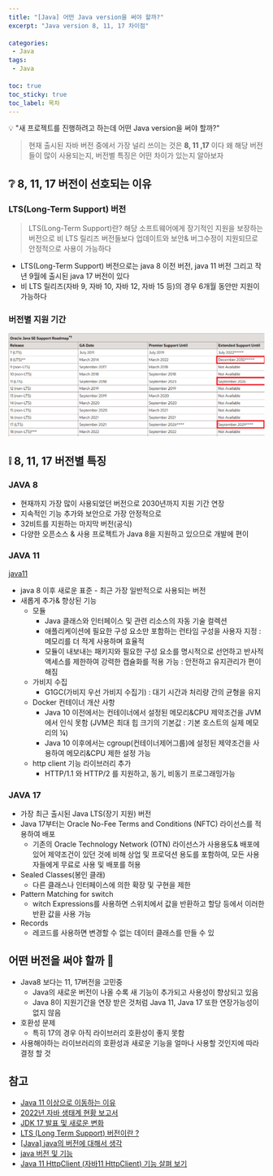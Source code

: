 ```yaml
---
title: "[Java] 어떤 Java version을 써야 할까?" 
excerpt: "Java version 8, 11, 17 차이점"
 
categories:  
 - Java
tags: 
 - Java

toc: true
toc_sticky: true
toc_label: 목차
---
```

<aside>
💡 "새 프로젝트를 진행하려고 하는데 어떤 Java version을 써야 할까?" 
</aside>

> 현재 출시된 자바 버전 중에서 가장 널리 쓰이는 것은 **8, 11 ,17** 이다
>  왜 해당 버전들이 많이 사용되는지, 버전별 특징은 어떤 차이가 있는지 알아보자


## :grey_question: 8, 11, 17 버전이 선호되는 이유

### LTS(Long-Term Support) 버전
>  LTS(Long-Term Support)란? 
> 해당 소프트웨어에게 장기적인 지원을 보장하는 버전으로 비 LTS 릴리즈 버전들보다 업데이트와 보안& 버그수정이 지원되므로 안정적으로 사용이 가능하다
- LTS(Long-Term Support) 버전으로는 java 8 이전 버전, java 11 버전 그리고 작년 9월에 출시된 java 17 버전이 있다
- 비 LTS 릴리즈(자바 9, 자바 10, 자바 12, 자바 15 등)의 경우 6개월 동안만 지원이 가능하다

### 버전별 지원 기간

![java](/assets/images/posts/java02.png)



## :grey_exclamation: 8, 11, 17 버전별 특징

### JAVA 8
  - 현재까지 가장 많이 사용되었던 버전으로 2030년까지 지원 기간 연장
  - 지속적인 기능 추가와 보안으로 가장 안정적으로 
  - 32비트를 지원하는 마지막 버전(공식)
  - 다양한 오픈소스 & 사용 프로젝트가 Java 8을 지원하고 있으므로 개발에 편이


### JAVA 11

  [java11](/assets/images/posts/java02-2.png) 
  
  - java 8 이후 새로운 표준 - 최근 가장 일반적으로 사용되는 버전
  - 새롭게 추가& 향상된 기능
    - 모듈
      - Java 클래스와 인터페이스 및 관련 리소스의 자동 기술 컬렉션
      - 애플리케이션에 필요한 구성 요소만 포함하는 런타임 구성을 사용자 지정 : 메모리를 더 적게 사용하며 효율적
      - 모듈이 내보내는 패키지와 필요한 구성 요소를 명시적으로 선언하고 반사적 액세스를 제한하여 강력한 캡슐화를 적용 가능 : 안전하고 유지관리가 편이해짐
    - 가비지 수집 
      - G1GC(가비지 우선 가비지 수집기) : 대기 시간과 처리량 간의 균형을 유지 
    - Docker 컨테이너 개산 사항 
      - Java 10 이전에서는 컨테이너에서 설정된 메모리&CPU 제약조건을 JVM 에서 인식 못함 (JVM은 최대 힙 크기의 기본값 : 기본 호스트의 실제 메모리의 ¼)
      - Java 10 이후에서는 cgroup(컨테이너제어그룹)에 설정된 제약조건을 사용하여 메모리&CPU 제한 설정 가능 
    - http client 기능 라이브러리 추가
      - HTTP/1.1 와 HTTP/2 를 지원하고, 동기, 비동기 프로그래밍가능



### JAVA 17
  - 가장 최근 출시된 Java LTS(장기 지원) 버전
  - Java 17부터는 Oracle No-Fee Terms and Conditions (NFTC) 라이선스를 적용하여 배포
    - 기존의 Oracle Technology Network (OTN) 라이선스가 사용용도& 배포에 있어 제약조건이 있던 것에 비해 상업 및 프로덕션 용도를 포함하여, 모든 사용자들에게 무료로 사용 및 배포를 허용
  - Sealed Classes(봉인 클래)
    - 다른 클래스나 인터페이스에 의한 확장 및 구현을 제한
  - Pattern Matching for switch 
    - witch Expressions를 사용하면 스위치에서 값을 반환하고 할당 등에서 이러한 반환 값을 사용 가능
  - Records
    - 레코드를 사용하면 변경할 수 없는 데이터 클래스를 만들 수 있

  

## 어떤 버전을 써야 할까 :speech_balloon:

- Java8 보다는 11, 17버전을 고민중
   - Java의 새로운 버전이 나올 수록 새 기능이 추가되고 사용성이 향상되고 있음  
   - Java 8이 지원기간을 연장 받은 것처럼 Java 11, Java 17 또한 연장가능성이 없지 않음
- 호환성 문제 
  - 특히 17의 경우 아직 라이브러리 호환성이 좋지 못함
- 사용해야하는 라이브러리의 호환성과 새로운 기능을 얼마나 사용할 것인지에 따라 결정 할 것


## 참고
- [Java 11 이상으로 이동하는 이유](https://docs.microsoft.com/ko-kr/java/openjdk/reasons-to-move-to-java-11?toc=%2Fazure%2Fdeveloper%2Fjava%2Ffundamentals%2Ftoc.json&bc=%2Fazure%2Fdeveloper%2Fbreadcrumb%2Ftoc.json)
- [2022년 자바 생태계 현황 보고서](https://newrelic.com/resources/report/2022-state-of-java-ecosystem)
- [JDK 17 발표 및 새로운 변화](https://blogs.oracle.com/javakr/post/jdk-17)
- [LTS (Long Term Support) 버전이란 ?](https://velog.io/@sseob/LTS-Long-Term-Support)
- [[Java] java의 버전에 대해서 생각](https://fftl.tistory.com/m/19)
- [java 버전 및 기능](https://www.marcobehler.com/guides/a-guide-to-java-versions-and-features#_java_features_8_17)
- [Java 11 HttpClient (자바11 HttpClient) 기능 살펴 보기](https://lts0606.tistory.com/455)


